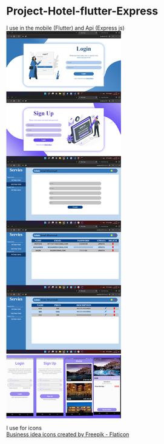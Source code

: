 # Project-Hotel-flutter-Express
I use in the  mobile (Flutter) and Api (Express js) 
<img src="proj.png" alt="">

I use for icons
<br/>
<a href="https://www.flaticon.com/free-icons/business-idea" title="business idea icons">Business idea icons created by Freepik - Flaticon</a>
